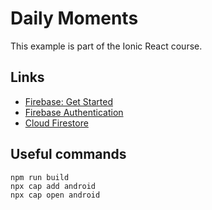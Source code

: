 # Daily Moments

This example is part of the Ionic React course.

## Links

 * [Firebase: Get Started](https://firebase.google.com/docs/web/setup)
 * [Firebase Authentication](https://firebase.google.com/docs/auth)
 * [Cloud Firestore](https://firebase.google.com/docs/firestore)

## Useful commands

```
npm run build
npx cap add android
npx cap open android
```